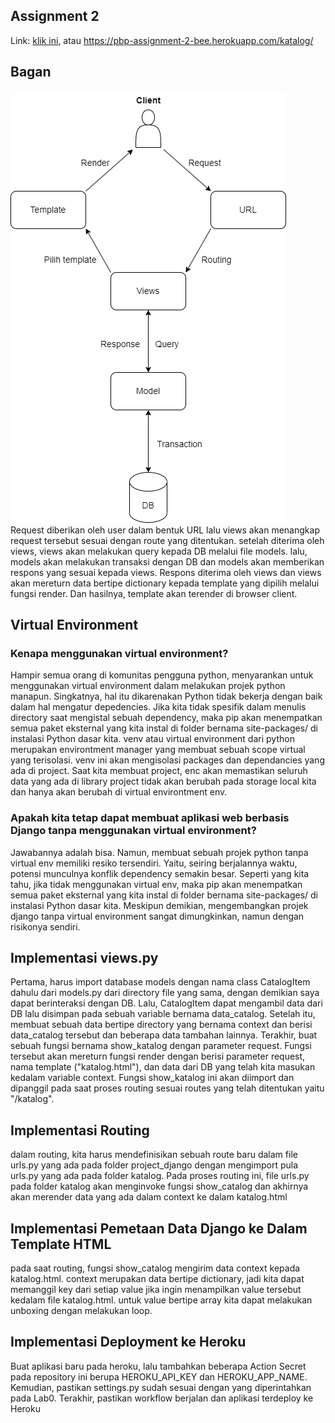 ## Assignment 2

Link: [klik ini](https://pbp-assignment-2-bee.herokuapp.com/katalog/), atau https://pbp-assignment-2-bee.herokuapp.com/katalog/

## Bagan
![Bagan](../static/diagram.png?raw=true)<br>
Request diberikan oleh user dalam bentuk URL lalu views akan menangkap request tersebut sesuai dengan route yang ditentukan. setelah diterima oleh views, views akan melakukan query kepada DB melalui file models. lalu, models akan melakukan transaksi dengan DB dan models akan memberikan respons yang sesuai kepada views. Respons diterima oleh views dan views akan mereturn data bertipe dictionary kepada template yang dipilih melalui fungsi render. Dan hasilnya, template akan terender di browser client.
<br>

## Virtual Environment
### Kenapa menggunakan virtual environment?
Hampir semua orang di komunitas pengguna python, menyarankan untuk menggunakan virtual environment dalam melakukan projek python manapun. Singkatnya, hal itu dikarenakan Python tidak bekerja dengan baik dalam hal mengatur depedencies. Jika kita tidak spesifik dalam menulis directory saat mengistal sebuah dependency, maka pip akan menempatkan semua paket eksternal yang kita instal di folder bernama site-packages/ di instalasi Python dasar kita. venv atau virtual environment dari python merupakan environtment manager yang membuat sebuah scope virtual yang terisolasi. venv ini akan mengisolasi packages dan dependancies yang ada di project. Saat kita membuat project, enc akan memastikan seluruh data yang ada di library project tidak akan berubah pada storage local kita dan hanya akan berubah di virtual environtment env.

### Apakah kita tetap dapat membuat aplikasi web berbasis Django tanpa menggunakan virtual environment?
Jawabannya adalah bisa. Namun, membuat sebuah projek python tanpa virtual env memiliki resiko tersendiri. Yaitu, seiring berjalannya waktu, potensi munculnya konflik dependency semakin besar. Seperti yang kita tahu, jika tidak menggunakan virtual env, maka pip akan menempatkan semua paket eksternal yang kita instal di folder bernama site-packages/ di instalasi Python dasar kita. Meskipun demikian, mengembangkan projek django tanpa virtual environment sangat dimungkinkan, namun dengan risikonya sendiri.


## Implementasi views.py
Pertama, harus import database models dengan nama class CatalogItem dahulu dari models.py dari directory file yang sama, dengan demikian saya dapat berinteraksi dengan DB. Lalu, CatalogItem dapat mengambil data dari DB lalu disimpan pada sebuah variable bernama data_catalog. Setelah itu, membuat sebuah data bertipe directory yang bernama context dan berisi data_catalog tersebut dan beberapa data tambahan lainnya. Terakhir, buat sebuah fungsi bernama show_katalog dengan parameter request. Fungsi tersebut akan mereturn fungsi render dengan berisi parameter request, nama template ("katalog.html"), dan data dari DB yang telah kita masukan kedalam variable context. Fungsi show_katalog ini akan diimport dan dipanggil pada saat proses routing sesuai routes yang telah ditentukan yaitu "/katalog".

## Implementasi Routing
dalam routing, kita harus mendefinisikan sebuah route baru dalam file urls.py yang ada pada folder project_django dengan mengimport pula urls.py yang ada pada folder katalog. Pada proses routing ini, file urls.py pada folder katalog akan menginvoke fungsi show_catalog dan akhirnya akan merender data yang ada dalam context ke dalam katalog.html

## Implementasi Pemetaan Data Django ke Dalam Template HTML
pada saat routing, fungsi show_catalog mengirim data context kepada katalog.html. context merupakan data bertipe dictionary, jadi kita dapat memanggil key dari setiap value jika ingin menampilkan value tersebut kedalam file katalog.html. untuk value bertipe array kita dapat melakukan unboxing dengan melakukan loop.

## Implementasi Deployment ke Heroku
Buat aplikasi baru pada heroku, lalu tambahkan beberapa Action Secret pada repository ini berupa HEROKU_API_KEY dan HEROKU_APP_NAME. Kemudian, pastikan settings.py sudah sesuai dengan yang diperintahkan pada Lab0. Terakhir, pastikan workflow berjalan dan aplikasi terdeploy ke Heroku
<br>
